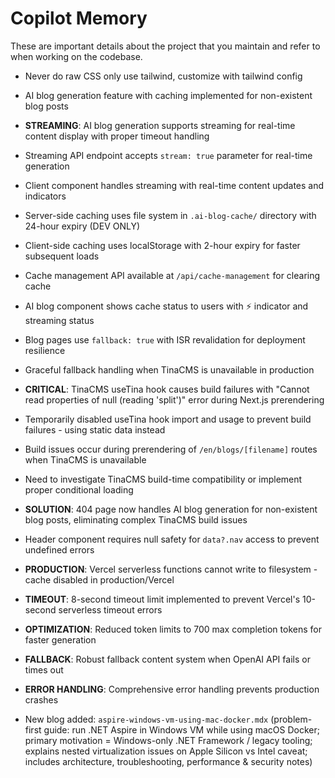 # Copilot Memory

These are important details about the project that you maintain and refer to when working on the codebase.

- Never do raw CSS only use tailwind, customize with tailwind config
- AI blog generation feature with caching implemented for non-existent blog posts
- **STREAMING**: AI blog generation supports streaming for real-time content display with proper timeout handling
- Streaming API endpoint accepts `stream: true` parameter for real-time generation
- Client component handles streaming with real-time content updates and indicators
- Server-side caching uses file system in `.ai-blog-cache/` directory with 24-hour expiry (DEV ONLY)
- Client-side caching uses localStorage with 2-hour expiry for faster subsequent loads
- Cache management API available at `/api/cache-management` for clearing cache
- AI blog component shows cache status to users with ⚡ indicator and streaming status
- Blog pages use `fallback: true` with ISR revalidation for deployment resilience
- Graceful fallback handling when TinaCMS is unavailable in production
- **CRITICAL**: TinaCMS useTina hook causes build failures with "Cannot read properties of null (reading 'split')" error during Next.js prerendering
- Temporarily disabled useTina hook import and usage to prevent build failures - using static data instead
- Build issues occur during prerendering of `/en/blogs/[filename]` routes when TinaCMS is unavailable
- Need to investigate TinaCMS build-time compatibility or implement proper conditional loading
- **SOLUTION**: 404 page now handles AI blog generation for non-existent blog posts, eliminating complex TinaCMS build issues
- Header component requires null safety for `data?.nav` access to prevent undefined errors
- **PRODUCTION**: Vercel serverless functions cannot write to filesystem - cache disabled in production/Vercel
- **TIMEOUT**: 8-second timeout limit implemented to prevent Vercel's 10-second serverless timeout errors
- **OPTIMIZATION**: Reduced token limits to 700 max completion tokens for faster generation
- **FALLBACK**: Robust fallback content system when OpenAI API fails or times out
- **ERROR HANDLING**: Comprehensive error handling prevents production crashes

- New blog added: `aspire-windows-vm-using-mac-docker.mdx` (problem-first guide: run .NET Aspire in Windows VM while using macOS Docker; primary motivation = Windows-only .NET Framework / legacy tooling; explains nested virtualization issues on Apple Silicon vs Intel caveat; includes architecture, troubleshooting, performance & security notes)
